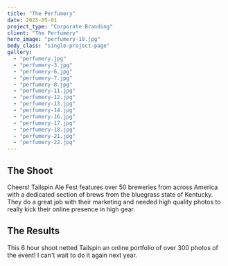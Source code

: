 ```yaml
---
title: "The Perfumery"
date: 2025-05-01
project_type: "Corporate Branding"
client: "The Perfumery"
hero_image: "perfumery-19.jpg"
body_class: "single-project-page"
gallery:
  - "perfumery.jpg"
  - "perfumery-3.jpg"
  - "perfumery-6.jpg"
  - "perfumery-7.jpg"
  - "perfumery-8.jpg"
  - "perfumery-11.jpg"
  - "perfumery-12.jpg"
  - "perfumery-13.jpg"
  - "perfumery-14.jpg"
  - "perfumery-16.jpg"
  - "perfumery-17.jpg"
  - "perfumery-18.jpg"
  - "perfumery-21.jpg"
  - "perfumery-22.jpg"
---
```


## The Shoot

Cheers! Tailspin Ale Fest features over 50 breweries from across America with a dedicated section of brews from the bluegrass state of Kentucky. They do a great job with their marketing and needed high quality photos to really kick their online presence in high gear. 

## The Results

This 6 hour shoot netted Tailspin an online portfolio of over 300 photos of the event! I can't wait to do it again next year.
